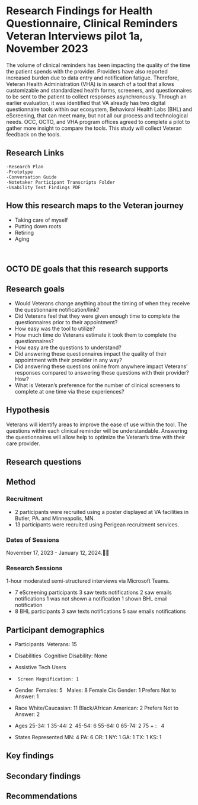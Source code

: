 # Research Findings for Health Questionnaire, Clinical Reminders Veteran Interviews pilot 1a, November 2023
The volume of clinical reminders has been impacting the quality of the time the patient spends with the provider. Providers have also reported increased burden due to data entry and notification fatigue. Therefore, Veteran Health Administration (VHA) is in search of a tool that allows customizable and standardized health forms, screeners, and questionnaires to be sent to the patient to collect responses asynchronously. Through an earlier evaluation, it was identified that VA already has two digital questionnaire tools within our ecosystem, Behavioral Health Labs (BHL) and eScreening, that can meet many, but not all our process and technological needs. OCC, OCTO, and VHA program offices agreed to complete a pilot to gather more insight to compare the tools. This study will collect Veteran feedback on the tools.



## Research Links
    -Research Plan
    -Prototype
    -Conversation Guide
    -Notetaker Participant Transcripts Folder
    -Usability Test Findings PDF

## How this research maps to the Veteran journey
- Taking care of myself
- Putting down roots
- Retiring
- Aging
   <br> 
 <br>

## OCTO DE goals that this research supports

## Research goals
-  Would Veterans change anything about the timing of when they receive the questionnaire notification/link?
-  Did Veterans feel that they were given enough time to complete the questionnaires prior to their appointment?
-  How easy was the tool to utilize?
-  How much time do Veterans estimate it took them to complete the questionnaires?
-  How easy are the questions to understand?
-  Did answering these questionnaires impact the quality of their appointment with their provider in any way?
-  Did answering these questions online from anywhere impact Veterans’ responses compared to answering these questions with their provider? How?
-  What is Veteran’s preference for the number of clinical screeners to complete at one time via these experiences?

## Hypothesis
Veterans will identify areas to improve the ease of use within the tool.
The questions within each clinical reminder will be understandable.
Answering the questionnaires will allow help to optimize the Veteran’s time with their care provider.



## Research questions

## Method
### Recruitment
-  2 participants were recruited using a poster displayed at VA facilities in Butler, PA. and Minneapolis, MN. 
-  13 participants were recruited using Perigean recruitment services.


### Dates of Sessions 
November 17, 2023 - January 12, 2024.

### Research Sessions
1-hour moderated semi-structured interviews via Microsoft Teams.

- 7 eScreening participants
    3 saw texts notifications
    2 saw emails notifications
    1 was not shown a notification
    1 shown BHL email notification
-  8 BHL participants
    3 saw texts notifications
    5 saw emails notifications



## Participant demographics
-  Participants 
Veterans: 15

-  Disabilities 
Cognitive Disability: None

-  Assistive Tech Users
-      Screen Magnification: 1
  
-  Gender 
Females: 5  
Males: 8
Female Cis Gender: 1
Prefers Not to Answer: 1

-  Race
White/Caucasian: 11
Black/African American: 2
Prefers Not to Answer: 2


-  Ages
25-34: 1
35-44: 2 
45-54: 6
55-64: 0
65-74: 2
75 + :   4

-  States Represented
MN: 4
PA: 6
OR: 1
NY: 1
GA: 1
TX: 1
KS: 1




## Key findings

## Secondary findings

## Recommendations
